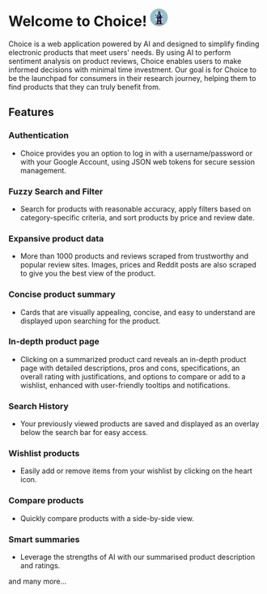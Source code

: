 # Welcome to Choice! <img src="public/wiz1.svg" width="35rem" height="35rem">

Choice is a web application powered by AI and designed to simplify finding electronic products that meet users' needs. By using AI to perform sentiment analysis on product reviews, Choice enables users to make informed decisions with minimal time investment. Our goal is for Choice to be the launchpad for consumers in their research journey, helping them to find products that they can truly benefit from. 

## Features
### Authentication
- Choice provides you an option to log in with a username/password or with your Google Account, using JSON web tokens for secure session management.
### Fuzzy Search and Filter
- Search for products with reasonable accuracy, apply filters based on category-specific criteria, and sort products by price and review date.
### Expansive product data
- More than 1000 products and reviews scraped from trustworthy and popular review sites. Images, prices and Reddit posts are also scraped to give you the best view of the product.
### Concise product summary
- Cards that are visually appealing, concise, and easy to understand are displayed upon searching for the product.
### In-depth product page
- Clicking on a summarized product card reveals an in-depth product page with detailed descriptions, pros and cons, specifications, an overall rating with justifications, and options to compare or add to a wishlist, enhanced with user-friendly tooltips and notifications.
### Search History
- Your previously viewed products are saved and displayed as an overlay below the search bar for easy access.
### Wishlist products
- Easily add or remove items from your wishlist by clicking on the heart icon.
### Compare products
- Quickly compare products with a side-by-side view.
### Smart summaries
- Leverage the strengths of AI with our summarised product description and ratings.

and many more...
